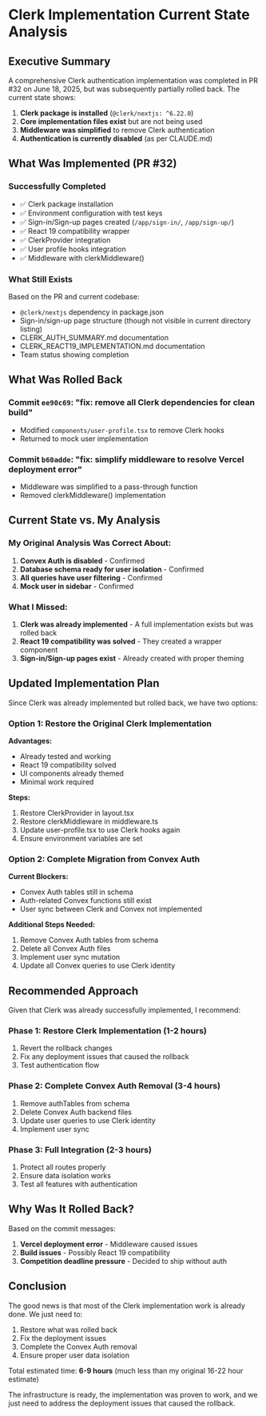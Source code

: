 # Clerk Implementation Current State Analysis

## Executive Summary

A comprehensive Clerk authentication implementation was completed in PR #32 on June 18, 2025, but was subsequently partially rolled back. The current state shows:

1. **Clerk package is installed** (`@clerk/nextjs: ^6.22.0`)
2. **Core implementation files exist** but are not being used
3. **Middleware was simplified** to remove Clerk authentication
4. **Authentication is currently disabled** (as per CLAUDE.md)

## What Was Implemented (PR #32)

### Successfully Completed
- ✅ Clerk package installation
- ✅ Environment configuration with test keys
- ✅ Sign-in/Sign-up pages created (`/app/sign-in/`, `/app/sign-up/`)
- ✅ React 19 compatibility wrapper
- ✅ ClerkProvider integration
- ✅ User profile hooks integration
- ✅ Middleware with clerkMiddleware()

### What Still Exists
Based on the PR and current codebase:
- `@clerk/nextjs` dependency in package.json
- Sign-in/sign-up page structure (though not visible in current directory listing)
- CLERK_AUTH_SUMMARY.md documentation
- CLERK_REACT19_IMPLEMENTATION.md documentation
- Team status showing completion

## What Was Rolled Back

### Commit `ee90c69`: "fix: remove all Clerk dependencies for clean build"
- Modified `components/user-profile.tsx` to remove Clerk hooks
- Returned to mock user implementation

### Commit `b60adde`: "fix: simplify middleware to resolve Vercel deployment error"
- Middleware was simplified to a pass-through function
- Removed clerkMiddleware() implementation

## Current State vs. My Analysis

### My Original Analysis Was Correct About:
1. **Convex Auth is disabled** - Confirmed
2. **Database schema ready for user isolation** - Confirmed
3. **All queries have user filtering** - Confirmed
4. **Mock user in sidebar** - Confirmed

### What I Missed:
1. **Clerk was already implemented** - A full implementation exists but was rolled back
2. **React 19 compatibility was solved** - They created a wrapper component
3. **Sign-in/Sign-up pages exist** - Already created with proper theming

## Updated Implementation Plan

Since Clerk was already implemented but rolled back, we have two options:

### Option 1: Restore the Original Clerk Implementation

**Advantages:**
- Already tested and working
- React 19 compatibility solved
- UI components already themed
- Minimal work required

**Steps:**
1. Restore ClerkProvider in layout.tsx
2. Restore clerkMiddleware in middleware.ts
3. Update user-profile.tsx to use Clerk hooks again
4. Ensure environment variables are set

### Option 2: Complete Migration from Convex Auth

**Current Blockers:**
- Convex Auth tables still in schema
- Auth-related Convex functions still exist
- User sync between Clerk and Convex not implemented

**Additional Steps Needed:**
1. Remove Convex Auth tables from schema
2. Delete all Convex Auth files
3. Implement user sync mutation
4. Update all Convex queries to use Clerk identity

## Recommended Approach

Given that Clerk was already successfully implemented, I recommend:

### Phase 1: Restore Clerk Implementation (1-2 hours)
1. Revert the rollback changes
2. Fix any deployment issues that caused the rollback
3. Test authentication flow

### Phase 2: Complete Convex Auth Removal (3-4 hours)
1. Remove authTables from schema
2. Delete Convex Auth backend files
3. Update user queries to use Clerk identity
4. Implement user sync

### Phase 3: Full Integration (2-3 hours)
1. Protect all routes properly
2. Ensure data isolation works
3. Test all features with authentication

## Why Was It Rolled Back?

Based on the commit messages:
1. **Vercel deployment error** - Middleware caused issues
2. **Build issues** - Possibly React 19 compatibility
3. **Competition deadline pressure** - Decided to ship without auth

## Conclusion

The good news is that most of the Clerk implementation work is already done. We just need to:
1. Restore what was rolled back
2. Fix the deployment issues
3. Complete the Convex Auth removal
4. Ensure proper user data isolation

Total estimated time: **6-9 hours** (much less than my original 16-22 hour estimate)

The infrastructure is ready, the implementation was proven to work, and we just need to address the deployment issues that caused the rollback.